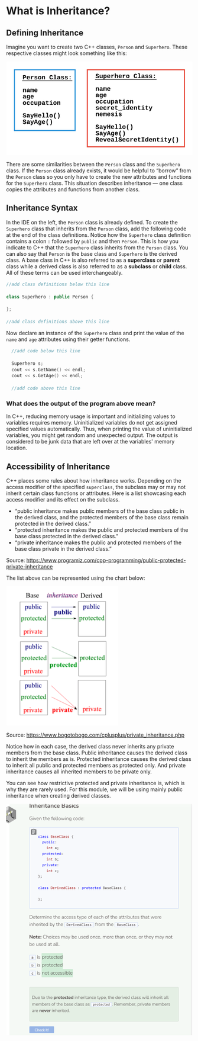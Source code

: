 # What is Inheritance?
## Defining Inheritance
Imagine you want to create two C++ classes, `Person` and `Superhero`. These respective classes might look something like this:

![2 classes](_assets/2classes.png)

There are some similarities between the `Person` class and the `Superhero` class. If the `Person` class already exists, it would be helpful to “borrow” from the `Person` class so you only have to create the new attributes and functions for the `Superhero` class. This situation describes inheritance — one class copies the attributes and functions from another class.

## Inheritance Syntax
In the IDE on the left, the `Person` class is already defined. To create the `Superhero` class that inherits from the `Person` class, add the following code at the end of the class definitions. Notice how the `Superhero` class definition contains a colon `:` followed by `public` and then `Person`. This is how you indicate to C++ that the `Superhero` class inherits from the `Person` class. You can also say that `Person` is the base class and `Superhero` is the derived class. A base class in C++ is also referred to as a **superclass** or **parent** class while a derived class is also referred to as a **subclass** or **child** class. All of these terms can be used interchangeably.

```cpp
//add class definitions below this line

class Superhero : public Person {
  
};
  
//add class definitions above this line
```

Now declare an instance of the `Superhero` class and print the value of the `name` and `age` attributes using their getter functions.

```cpp
  //add code below this line

  Superhero s;
  cout << s.GetName() << endl;
  cout << s.GetAge() << endl;

  //add code above this line
```

### What does the output of the program above mean?
In C++, reducing memory usage is important and initializing values to variables requires memory. Uninitialized variables do not get assigned specified values automatically. Thus, when printing the value of uninitialized variables, you might get random and unexpected output. The output is considered to be junk data that are left over at the variables' memory location.

## Accessibility of Inheritance
C++ places some rules about how inheritance works. Depending on the access modifier of the specified `superclass`, the subclass may or may not inherit certain class functions or attributes. Here is a list showcasing each access modifier and its effect on the subclass.

- “public inheritance makes public members of the base class public in the derived class, and the protected members of the base class remain protected in the derived class.”
- “protected inheritance makes the public and protected members of the base class protected in the derived class.”
- “private inheritance makes the public and protected members of the base class private in the derived class.”

Source: https://www.programiz.com/cpp-programming/public-protected-private-inheritance

The list above can be represented using the chart below:

![Access](_assets/access.png)

Source: https://www.bogotobogo.com/cplusplus/private_inheritance.php

Notice how in each case, the derived class never inherits any private members from the base class. Public inheritance causes the derived class to inherit the members as is. Protected inheritance causes the derived class to inherit all public and protected members as protected only. And private inheritance causes all inherited members to be private only.

You can see how restrictive protected and private inheritance is, which is why they are rarely used. For this module, we will be using mainly public inheritance when creating derived classes.

![Question 1](_assets/Q1.png)